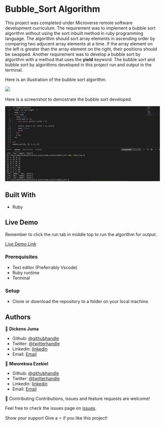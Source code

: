# Bubble_Sort Algorithm

This project was completed under Microverse remote software development curriculum. The requirement was to implement a bubble sort algorithm without using the sort inbuilt method in ruby programming language. The algorithm should sort array elements in ascending order by comparing two adjucent array elements at a time. If the array element on the left is greater than the array element on the right, their positions should be swapped. Another requirement was to develop a bubble sort by algorithm with a method that uses the **yield** keyword. The bubble sort and bubble sort by algorithms developed in this project run and output in the terminal.

Here is an illustration of the bubble sort algorithm.

<img src="http://upload.wikimedia.org/wikipedia/commons/c/c8/Bubble-sort-example-300px.gif" class="lesson-content__small-image" markdown="1">

Here is a screenshot to demostrate the bubble sort developed.

![screenshot](./images/screenshot.png)

## Built With

- Ruby

## Live Demo
Remember to click the run tab in middle top to run the algorithm for output.

[Live Demo Link](https://repl.it/@vanheavenui/bubblesort)

### Prerequisites

- Text editor (Preferrably Vscode)
- Ruby runtime
- Terminal

### Setup

- Clone or download the repository to a folder on your local machine.

## Authors

👤 **Dickens Juma**

- Github: [@githubhandle](https://github.com/DickensJuma)
- Twitter: [@twitterhandle]()
- Linkedin: [linkedin]()
- Email: [Email](dickensjuma13@gmail.com) 

👤 **Mworekwa Ezekiel**

- Github: [@githubhandle](https://github.com/vanheaven-ui)
- Twitter: [@twitterhandle](https://twitter.com/MworekwaE)
- Linkedin: [linkedin](https://linkedin.com/in/vanheaven/)
- Email: [Email](vanheaven6@gmail.com)  

🤝 Contributing
Contributions, issues and feature requests are welcome!

Feel free to check the issues page on [issues](https://github.com/vanheaven-ui/bubble_sort/issues).

Show your support
Give a ⭐️ if you like this project!
